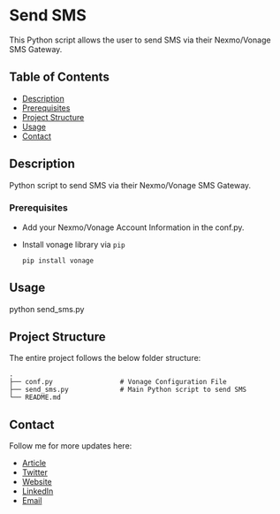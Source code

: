 # Send SMS 

This Python script allows the user to send SMS via their Nexmo/Vonage SMS Gateway.

## Table of Contents

- [Description](#description)
- [Prerequisites](#prerequisites)
- [Project Structure](#structure)
- [Usage](#usage)
- [Contact](#contact)

## Description <a name = "description"></a>

Python script to send SMS via their Nexmo/Vonage SMS Gateway.

### Prerequisites <a name = "prerequisites"></a>

- Add your Nexmo/Vonage Account Information in the conf.py. 
- Install vonage library via `pip`

    `pip install vonage`

## Usage <a name = "usage"></a>

python send_sms.py


## Project Structure  <a name = "structure"></a>

The entire project follows the below folder structure:

    .
    ├── conf.py                 # Vonage Configuration File
    ├── send_sms.py             # Main Python script to send SMS
    └── README.md


## Contact <a name = "contact"></a>

Follow me for more updates here:

- [Article](https://sapnaedu.com/how-to-send-sms-via-vonage-in-python/)
- [Twitter](https://twitter.com/sapnaedu)
- [Website](https://www.sapnaedu.com)
- [LinkedIn](https://www.linkedin.com/in/kiranchandrashekhar/)
- [Email](mailto:kiran.chandrashekhar@gmail.com)